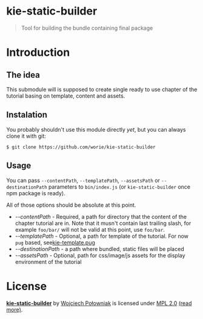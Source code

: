 # kie-static-builder
> Tool for building the bundle containing final package

# Introduction

## The idea

This submodule will is supposed to create single ready to use chapter of the tutorial basing on template, content and assets.

## Instalation

You probably shouldn't use this module directly *yet*, but you can always clone it with git: 

`$ git clone https://github.com/worie/kie-static-builder`

## Usage

You can pass `--contentPath`, `--templatePath`, `--assetsPath` or `--destinationPath` parameters to `bin/index.js` (or `kie-static-builder` once npm package is ready).

All of those options should be absolute at this point.

* *--contentPath* - Required, a path for directory that the content of the chapter tutorial are in. Note that it musn't contain last trailing slash, for example `foo/bar/` will not be valid at this point, use `foo/bar`. 
* *--templatePath* - Optional, a path for template of the tutorial. For now `pug` based, see[kie-template.pug](kie-template.pug)
* *--destinationPath* - a path where bundled, static files will be placed 
* *--assetsPath* - Optional, path for css/image/js assets for the display environment of the tutorial

# License 

**[kie-static-builder](https://github.com/worie/kie-static-builder)** by [Wojciech Połowniak](https://twitter.com/wopolow) is licensed under [MPL 2.0](LICENSE) [(read more)](https://www.mozilla.org/en-US/MPL/2.0/FAQ/).